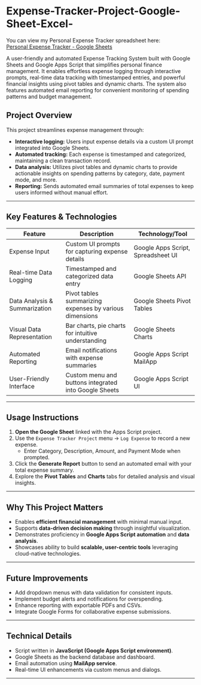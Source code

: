 # Expense-Tracker-Project-Google-Sheet-Excel-

You can view my Personal Expense Tracker spreadsheet here:  
[Personal Expense Tracker - Google Sheets](https://docs.google.com/spreadsheets/d/1uha2ZlDUkygMKLTK8LGBXImSXLPD7ymV1PFh-A6caok/edit?gid=0)


A user-friendly and automated Expense Tracking System built with Google Sheets and Google Apps Script that simplifies personal finance management. It enables effortless expense logging through interactive prompts, real-time data tracking with timestamped entries, and powerful financial insights using pivot tables and dynamic charts. The system also features automated email reporting for convenient monitoring of spending patterns and budget management.

## Project Overview

This project streamlines expense management through:

- **Interactive logging:** Users input expense details via a custom UI prompt integrated into Google Sheets.
- **Automated tracking:** Each expense is timestamped and categorized, maintaining a clean transaction record.
- **Data analysis:** Utilizes pivot tables and dynamic charts to provide actionable insights on spending patterns by category, date, payment mode, and more.
- **Reporting:** Sends automated email summaries of total expenses to keep users informed without manual effort.

---

## Key Features & Technologies

| Feature                     | Description                                                   | Technology/Tool               |
|-----------------------------|---------------------------------------------------------------|------------------------------|
| Expense Input               | Custom UI prompts for capturing expense details               | Google Apps Script, Spreadsheet UI |
| Real-time Data Logging      | Timestamped and categorized data entry                         | Google Sheets API             |
| Data Analysis & Summarization | Pivot tables summarizing expenses by various dimensions       | Google Sheets Pivot Tables    |
| Visual Data Representation | Bar charts, pie charts for intuitive understanding             | Google Sheets Charts          |
| Automated Reporting         | Email notifications with expense summaries                     | Google Apps Script MailApp    |
| User-Friendly Interface     | Custom menu and buttons integrated into Google Sheets         | Google Apps Script UI         |

---

## Usage Instructions

1. **Open the Google Sheet** linked with the Apps Script project.  
2. Use the `Expense Tracker Project` menu → `Log Expense` to record a new expense.  
   - Enter Category, Description, Amount, and Payment Mode when prompted.  
3. Click the **Generate Report** button to send an automated email with your total expense summary.  
4. Explore the **Pivot Tables** and **Charts** tabs for detailed analysis and visual insights.

---

## Why This Project Matters

- Enables **efficient financial management** with minimal manual input.
- Supports **data-driven decision making** through insightful visualization.
- Demonstrates proficiency in **Google Apps Script automation** and **data analysis**.
- Showcases ability to build **scalable, user-centric tools** leveraging cloud-native technologies.

---

## Future Improvements

- Add dropdown menus with data validation for consistent inputs.  
- Implement budget alerts and notifications for overspending.  
- Enhance reporting with exportable PDFs and CSVs.  
- Integrate Google Forms for collaborative expense submissions.

---

## Technical Details

- Script written in **JavaScript (Google Apps Script environment)**.  
- Google Sheets as the backend database and dashboard.  
- Email automation using **MailApp service**.  
- Real-time UI enhancements via custom menus and dialogs.

---

